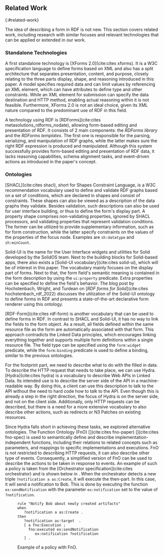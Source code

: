 ## Related Work
{:#related-work}

The idea of describing a form in RDF is not new.
This section covers related work, including research with similar focuses and relevant technologies that can be applied or extended in our work.

### Standalone Technologies

A first standalone technology is [XForms 2.0](cite:cites xforms).
It is a W3C specification language to define forms based on XML and also has a split architecture that separates presentation, content, and purpose, closely relating to the three parts display, shape, and reasoning introduced in this paper.
A model specifies required data and can limit values by referencing an XML element, which can have attributes to define type and other constraints.
While an XML element for submission can specify the data destination and HTTP method, enabling actual reasoning within it is not feasible.
Furthermore, XForms 2.0 is not an ideal choice, given its XML nature compared to the predominant use of RDF in this field.

A technology using RDF is [RDForms](cite:cites metasolutions_rdforms_nodate), allowing form-based editing and presentation of RDF.
It consists of 2 main components: the *RDForms library* and the *RDForms templates*.
The first one is responsible for the parsing, serializing, and manipulation of RDF graphs, while the latter makes sure the right RDF expression is produced and manipulated.
Although this system successfully provides form-based editing and presentation of RDF data, it lacks reasoning capabilities, schema alignment tasks, and event-driven actions as introduced in the paper's concept.


### Ontologies

[SHACL](cite:cites shacl), short for Shapes Constraint Language, is a W3C recommendation vocabulary used to define and validate RDF graphs based on a set of conditions, which are declared in shapes and consist of constraints.
These shapes can also be viewed as a description of the data graphs they validate.
Besides validation, such descriptions can also be used for user interface building, or thus to define the form's display part.
A property shape comprises non-validating properties, ignored by SHACL processors, and validating properties that represent validation conditions.
The former can be utilized to provide supplementary information, such as for form construction, while the latter specify constraints on the values of the properties of the focus node.
Examples are `sh:datatype` and `sh:minCount`.

Solid-UI is the name for the User Interface widgets and utilities for Solid developed by the SolidOS team.
Next to the building blocks for Solid-based apps, there also exists a [Solid-UI vocabulary](cite:cites solid-ui), which will be of interest in this paper.
The vocabulary mainly focuses on the display part of forms.
Next to that, the form field's semantic meaning is contained in the form description by using the `ui:property` predicate.
Extra properties can be specified to define the field's behavior.
The blog post by Hochstenbach, Wright, and Turdean on [*RDF forms for Solid*](cite:cites hochstenbach_rdf_2022) discusses the utilization of the Solid-UI ontology to define forms in RDF and presents a state-of-the-art declarative form renderer using this ontology.

[RDF-Form](cite:cites rdf-form) is another vocabulary that can be used to define forms in RDF.
In contrast to SHACL and Solid-UI, it has no way to link the fields to the form object.
As a result, all fields defined within the same resource file as the form are automatically associated with that form.
This approach contradicts the Linked Data principles, which encourages linking everything together and supports multiple form definitions within a single resource file.
The field type can be specified using the `form:widget` predicate, while the `form:binding` predicate is used to define a binding, similar to the previous ontologies.

For the footprint part, we need to describe what to do with the filled in data.
To describe the HTTP request that needs to take place, we can use Hydra.
[Hydra](cite:cites hydra) is a vocabulary to describe Web APIs in Linked Data. Its intended use is to describe the server side of the API in a machine-readable way.
By doing this, a client can use this description to talk to the API without the need to hard code how to talk to the API.
Even though this is already a step in the right direction, the focus of Hydra is on the server side, and not on the client side.
Additionally, only HTTP requests can be described, but there is a need for a more extensive vocabulary to also describe other actions, such as redirects or N3 Patches on existing resources.

Since Hydra falls short in achieving these tasks, we explored alternative ontologies.
The Function Ontology (FnO) [](cite:cites fno-paper) [](cite:cites fno-spec) is used to semantically define and describe implementation-independent functions, including their relations to related concepts such as parameters, and mappings to specific implementations and executions.
FnO is not restricted to describing HTTP requests, it can also describe other type of events.
Consequently, a simplified version of FnO can be used to describe the actions to be taken in response to events.
An example of such a policy is taken from the [Orchestrator specification](cite:cites orchestrator) and is shown below in [](#lst:policy-example).
When the orchestrator detects a new triple `?notification a as:Create`, it will execute the then-part.
In this case, it will send a notification to Bob. This is done by executing the function `ex:sendNotification` with the parameter `ex:notification` set to the value of `?notification`.

<figure id="lst:policy-example" class="listing">
<pre><code>rule "Notify Bob about newly created artifacts"
when
   ?notification a as:Create .
then
   ?notification as:target <http://bob.institution.org/profile/card#me> .
   [ a fno:Execution ;
     fno:executed ex:sendNotification
        ex:notification ?notification
   ] .
</code></pre>
<figcaption markdown="block">
Example of a policy with FnO.
</figcaption>
</figure>
